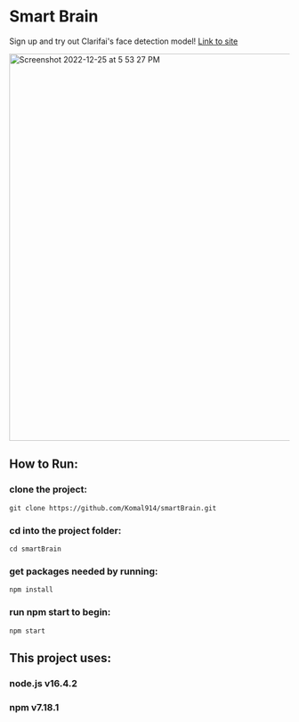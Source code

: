 # Smart Brain 
Sign up and try out Clarifai's face detection model! [Link to site](https://komal914.github.io/smartBrain/)

<img width="694" alt="Screenshot 2022-12-25 at 5 53 27 PM" src="https://user-images.githubusercontent.com/44416323/209483859-a34857bf-81db-400d-b4bf-e251831f1c0c.png">

## How to Run:

### clone the project:
```
git clone https://github.com/Komal914/smartBrain.git
```
### cd into the project folder: 
```
cd smartBrain
```
### get packages needed by running: 
```
npm install 
```
### run npm start to begin: 
```
npm start 
```
## This project uses:

### node.js v16.4.2
### npm v7.18.1


